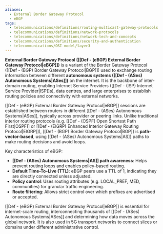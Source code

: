 ```yaml
---
aliases:
  - External Border Gateway Protocol
  - eBGP
tags:
  - telecommunications/definitions/routing-multicast-gateway-protocols
  - telecommunications/definitions/network-protocols
  - telecommunications/definitions/network-tech-and-concepts
  - telecommunications/definitions/security-and-authentication
  - telecommunications/OSI-model/layer3
---
```


**External Border Gateway Protocol ([[Def - (eBGP) External Border Gateway Protocol|eBGP]])** is a variant of the Border Gateway Protocol ([[Def - (BGP) Border Gateway Protocol|BGP]]) used to exchange routing information between different **autonomous systems ([[Def - (ASes) Autonomous Systems|ASes]])** on the internet. It is the backbone of inter-domain routing, enabling Internet Service Providers ([[Def - (ISP) Internet Service Provider|ISP]]s), data centres, and large enterprises to establish routing policies and connectivity with external networks.

[[Def - (eBGP) External Border Gateway Protocol|eBGP]] sessions are established between routers in different [[Def - (ASes) Autonomous Systems|ASes]], typically across provider or peering links. Unlike traditional interior routing protocols (e.g. [[Def - (OSPF) Open Shortest Path First|OSPF]] or [[Def - (EIGRP) Enhanced Interior Gateway Routing Protocol|EIGRP]]), [[Def - (BGP) Border Gateway Protocol|BGP]] is **path-vector-based**, using [[Def - (ASes) Autonomous Systems|AS]] paths to make routing decisions and avoid loops.

Key characteristics of eBGP:
- **[[Def - (ASes) Autonomous Systems|AS]] path awareness**: Helps prevent routing loops and enables policy-based routing.
- **Default Time-To-Live (TTL)**: eBGP peers use a TTL of 1, indicating they are directly connected unless adjusted.
- **Policy control**: Uses routing attributes (e.g. LOCAL_PREF, MED, communities) for granular traffic engineering.
- **Route filtering**: Allows strict control over which prefixes are advertised or accepted.

[[Def - (eBGP) External Border Gateway Protocol|eBGP]] is essential for internet-scale routing, interconnecting thousands of [[Def - (ASes) Autonomous Systems|ASes]] and determining how data moves across the global network. It is also used in 5G transport networks to connect slices or domains under different administrative control.

